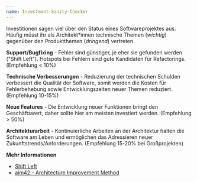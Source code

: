 ```yaml
---
name: Investment-Sanity-Checker
---
```

Investitionen sagen viel über den Status eines Softwareprojektes aus.
Häufig müsst ihr als Architekt\*innen technische Themen (*wichtig*) gegenüber
den Produktthemen (*dringend*) vertreten.

**Support/Bugfixing** - Fehler sind günstiger, je eher sie gefunden werden ("Shift Left").
Hotspots bei Fehlern sind gute Kandidaten für Refactorings. (Empfehlung < 10%)

**Technische Verbesserungen** - Reduzierung der technischen Schulden verbessert die Qualität der Software,
somit werden die Kosten für Fehlerbehebung sowie Entwicklungszeiten neuer Themen reduziert. (Empfehlung 10-15%)

**Neue Features** - Die Entwicklung neuer Funktionen bringt den Geschäftswert,
daher sollte hier am meisten investiert werden. (Empfehlung > 50%)

**Architekturarbeit** - Kontinuierliche Arbeiten an der Architektur halten die Software am Leben
und ermöglichen das Adressieren neuer Zukunftstrends/Anforderungen. (Empfehlung 15-20% bei Großprojekten)   

**Mehr Informationen**
* [Shift Left](https://smartbear.de/learn/automated-testing/shifting-left-in-testing/)
* [aim42 - Architecture Improvement Method](https://www.aim42.org/)